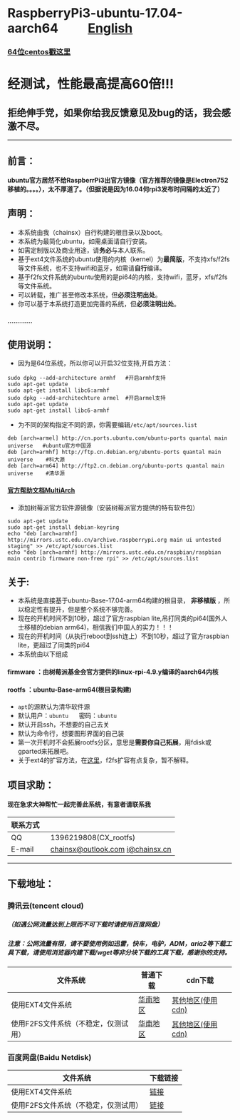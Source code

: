 # RaspberryPi3-ubuntu-17.04-aarch64          [English](https://github.com/chainsx/ubuntu64-rpi/blob/ubuntu-17.04-arm64/README-EN.md)
### [64位centos戳这里](https://github.com/chainsx/centos64-rpi)
# 经测试，性能最高提高60倍!!!
## 拒绝伸手党，如果你给我反馈意见及bug的话，我会感激不尽。

****************

## 前言：
#### ubuntu官方居然不给RaspberrPi3出官方镜像（官方推荐的镜像是Electron752移植的。。。。），太不厚道了。（但据说是因为16.04何rpi3发布时间隔的太近了）

## 声明：
* 本系统由我（chainsx）自行构建的根目录以及boot。
* 本系统为最简化ubuntu，如需桌面请自行安装。
* 如需定制版以及商业用途，请**务必**与本人联系。
* 基于ext4文件系统的ubuntu使用的内核（kernel）为**最简版**，不支持xfs/f2fs等文件系统，也不支持wifi和蓝牙，如需请**自行**编译。
* 基于f2fs文件系统的ubuntu使用的是pi64的内核，支持wifi，蓝牙，xfs/f2fs等文件系统。
* 可以转载，推广甚至修改本系统，但**必须注明出处**。
* 你可以基于本系统打造更加完善的系统，但**必须注明出处**。
#### …………

## 使用说明：

* 因为是64位系统，所以你可以开启32位支持,开启方法：

```
sudo dpkg --add-architecture armhf   #开启armhf支持
sudo apt-get update
sudo apt-get install libc6:armhf
sudo dpkg --add-architechture armel  #开启armel支持
sudo apt-get update
sudo apt-get install libc6-armhf
```

* 为不同的架构指定不同的源，你需要编辑`/etc/apt/sources.list`

```
deb [arch=armel] http://cn.ports.ubuntu.com/ubuntu-ports quantal main universe   #ubuntu官方中国源
deb [arch=armhf] http://ftp.cn.debian.org/ubuntu-ports quantal main universe    #科大源
deb [arch=arm64] http://ftp2.cn.debian.org/ubuntu-ports quantal main universe    #清华源
```

#### [官方帮助文档MultiArch](https://wiki.debian.org/Multiarch/HOWTO)

* 添加树莓派官方软件源镜像（安装树莓派官方提供的特有软件包）

```
sudo apt-get update
sudo apt-get install debian-keyring
echo "deb [arch=armhf] http://mirrors.ustc.edu.cn/archive.raspberrypi.org main ui untested staging" >> /etc/apt/sources.list
echo "deb [arch=armhf] http://mirrors.ustc.edu.cn/raspbian/raspbian main contrib firmware non-free rpi" >> /etc/apt/sources.list
```

## 关于:

* 本系统是直接基于ubuntu-Base-17.04-arm64构建的根目录， **非移植版** ，所以稳定性有提升，但是整个系统不够完善。
* 现在的开机时间不到10秒，超过了官方raspbian lite,吊打同类的pi64(国外人士移植的debian arm64)，相信我们中国人的实力！！！
* 现在的开机时间（从执行reboot到ssh连上）不到10秒，超过了官方raspbian lite，更超过了同类的pi64
* 本系统由以下组成
#### **firmware** ：由树莓派基金会官方提供的linux-rpi-4.9.y编译的aarch64内核
#### **rootfs** ：ubuntu-Base-arm64(根目录构建)
* `apt`的源默认为清华软件源
* 默认用户：`ubuntu`      密码：`ubuntu`
* 默认开启ssh，不想要的自己去关
* 默认为命令行，想要图形界面的自己装
* 第一次开机时不会拓展rootfs分区，意思是**需要你自己拓展**，用fdisk或gparted来拓展吧。
* 关于ext4的扩容方法，在[这里](https://github.com/chainsx/ubuntu64-rpi/blob/ubuntu-17.04-arm64/Documentation/expand-file-system.md)，f2fs扩容有点复杂，暂不解释。

## 项目求助：
#### 现在急求大神帮忙一起完善此系统，有意者请联系我

|  联系方式   |           |
|-----------|------------|
|QQ|1396219808(CX_rootfs)|
|E-mail|chainsx@outlook.com i@chainsx.cn|

**********************

## 下载地址：

### 腾讯云(tencent cloud)
##### （如遇公网流量达到上限而不可下载时请使用百度网盘）
##### 注意：公网流量有限，请不要使用例如迅雷，快车，电驴，ADM，aria2等下载工具下载，请使用浏览器内建下载/wget等非分块下载的工具下载，感谢你的支持。

|文件系统 | 普通下载 |cdn下载 |
|-----|------|---------|
|使用EXT4文件系统| [华南地区](http://chainsx-1253770712.coscd.myqcloud.com/ubuntu-17.04-arm64-ext4-RaspberryPi3.img.xz) | [其他地区(使用cdn)](http://chainsx-1253770712.file.myqcloud.com/ubuntu-17.04-arm64-ext4-RaspberryPi3.img.xz) |
|使用F2FS文件系统（不稳定，仅测试用）| [华南地区](http://chainsx-1253770712.coscd.myqcloud.com/ubuntu-17.04-arm64-f2fs-RaspberryPi3.img.xz) | [其他地区(使用cdn)](http://chainsx-1253770712.file.myqcloud.com/ubuntu-17.04-arm64-f2fs-RaspberryPi3.img.xz) |

### 百度网盘(Baidu Netdisk)

|文件系统 | 下载链接 |
|--------|--------|
|使用EXT4文件系统|[链接](https://pan.baidu.com/s/1c2325k0)|
|使用F2FS文件系统（不稳定，仅测试用）|[链接](https://pan.baidu.com/s/1skDBpq1)|

